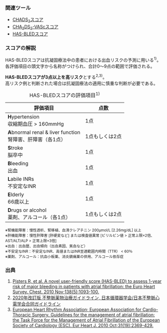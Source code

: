 ### 関連ツール
* [CHADS<sub>2</sub>スコア](clinicalpocket://calculator/24)
* [CHA<sub>2</sub>DS<sub>2</sub>-VAScスコア](clinicalpocket://calculator/25)
* [HAS-BLEDスコア](clinicalpocket://calculator/26)

### スコアの解説
HAS-BLEDスコアは抗凝固療法中の患者における出血リスクの予測に用いる<sup>1)</sup>。  
各評価項目の頭文字から名称がつけられ、合計0〜9点の範囲で評価される。

**HAS-BLEDスコアが3点以上を高リスク**とする<sup>2,3)</sup>。  
高リスク例と判断された場合は抗凝固療法の適用に慎重な判断が必要である。

<table>
  <caption>
    HAS-BLEDスコアの評価項目<sup>1)</sup>
  </caption>
  <thead>
    <tr>
      <th>評価項目</th>
      <th>点数</th>
    </tr>
  </thead>
  <tbody>
    <tr>
      <td><strong>H</strong>ypertension<br>収縮期血圧 > 160mmHg</td>
      <td>1点</td>
    </tr>
    <tr>
      <td><strong>A</strong>bnormal renal & liver function<br>腎障害、肝障害（各1点）</td>
      <td>1点もしくは2点</td>
    </tr>
    <tr>
      <td><strong>S</strong>troke<br>脳卒中</td>
      <td>1点</td>
    </tr>
    <tr>
      <td><strong>B</strong>leeding<br>出血</td>
      <td>1点</td>
    </tr>
    <tr>
      <td><strong>L</strong>abile INRs<br>不安定なINR</td>
      <td>1点</td>
    </tr>
    <tr>
      <td><strong>E</strong>lderly<br>66歳以上</td>
      <td>1点</td>
    </tr>
    <tr>
      <td><strong>D</strong>rugs or alcohol<br>薬剤、アルコール（各1点）</td>
      <td>1点もしくは2点</td>
    </tr>
  </tbody>
</table>

<small>※腎機能障害：慢性透析、腎移植、血清クレアチニン 200μmol/L [2.26mg/dL] 以上  
※肝機能障害：慢性肝障害 [肝硬変など] または検査値異常 [ビリルビン値 > 正常上限×2倍、AST/ALT/ALP > 正常上限×3倍]  
※出血：出血歴、出血傾向（出血素因、貧血など）  
※不安定なINR：不安定なINR、高値またはINR至適範囲内時間（TTR） < 60％  
※薬剤、アルコール：抗血小板薬、消炎鎮痛薬の併用、アルコール依存症
</small>

### 出典
1. [Pisters R, et al. A novel user-friendly score (HAS-BLED) to assess 1-year risk of major bleeding in patients with atrial fibrillation: the Euro Heart Survey. Chest. 2010 Nov;138(5):1093-100.](https://pubmed.ncbi.nlm.nih.gov/20299623/)  
2. [2020年改訂版 不整脈薬物治療ガイドライン, 日本循環器学会/日本不整脈心電学会合同ガイドライン](https://www.j-circ.or.jp/cms/wp-content/uploads/2020/01/JCS2020_Ono.pdf)  
3. [European Heart Rhythm Association; European Association for Cardio-Thoracic Surgery. Guidelines for the management of atrial fibrillation: the Task Force for the Management of Atrial Fibrillation of the European Society of Cardiology (ESC). Eur Heart J. 2010 Oct;31(19):2369-429.](https://pubmed.ncbi.nlm.nih.gov/20802247/)